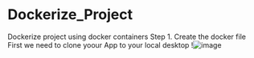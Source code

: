 # Dockerize_Project
Dockerize project using docker containers
Step 1. Create the docker file First we need to clone yoour App to your local desktop 
!![image](https://github.com/user-attachments/assets/84d68d8d-551d-4e23-997b-5b4eb67fc2a0)

